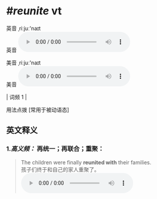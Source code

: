 # ***\#reunite*** vt
英音 ˌriːjuː'naɪt  
英音
<audio src="./media/reunite-b.aac" controls="controls"></audio>

美音 ˌriːjuː'naɪt  
美音
<audio src="./media/reunite.aac" controls="controls"></audio>



| 词频 1 |  

用法点拨  [常用于被动语态]

英文释义
---
### 1.*高义频：* **再统一；再联合；重聚：**  

 > The children were finally **reunited with** their families.   
 > 孩子们终于和自己的家人重聚了。    
<audio src="./media/reunite-1.aac" controls="controls"></audio>


